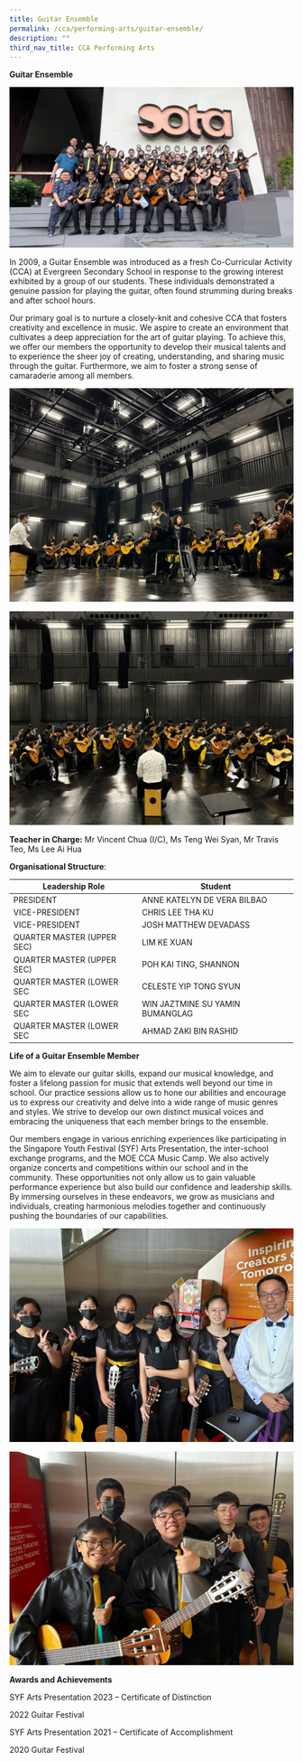 ```yaml
---
title: Guitar Ensemble
permalink: /cca/performing-arts/guitar-ensemble/
description: ""
third_nav_title: CCA Performing Arts
---
```

**Guitar Ensemble**

![](/images/g3%20syf%202023.jpeg)

In 2009, a Guitar Ensemble was introduced as a fresh Co-Curricular Activity (CCA) at Evergreen Secondary School in response to the growing interest exhibited by a group of our students. These individuals demonstrated a genuine passion for playing the guitar, often found strumming during breaks and after school hours.

Our primary goal is to nurture a closely-knit and cohesive CCA that fosters creativity and excellence in music. We aspire to create an environment that cultivates a deep appreciation for the art of guitar playing. To achieve this, we offer our members the opportunity to develop their musical talents and to experience the sheer joy of creating, understanding, and sharing music through the guitar. Furthermore, we aim to foster a strong sense of camaraderie among all members.

![](/images/g1%20syf%202023.jpeg)

![](/images/g2%20syf%202023.jpeg)

**Teacher in Charge:** Mr Vincent Chua (I/C), Ms Teng Wei Syan, Mr Travis Teo, Ms Lee Ai Hua

**Organisational Structure**:

| Leadership Role | Student                                  |
|---------------------------------|-------------------------------------------------------|
| PRESIDENT | ANNE KATELYN DE VERA BILBAO                                           |
| VICE-PRESIDENT | CHRIS LEE THA KU                                          |
| VICE-PRESIDENT | JOSH MATTHEW DEVADASS                                             |
| QUARTER MASTER (UPPER SEC)          | LIM KE XUAN                                    |
| QUARTER MASTER (UPPER SEC)                | POH KAI TING, SHANNON                                     |
| QUARTER MASTER (LOWER SEC         | CELESTE YIP TONG SYUN                                   |
| QUARTER MASTER (LOWER SEC                           | WIN JAZTMINE SU YAMIN BUMANGLAG                    |
| QUARTER MASTER (LOWER SEC                | AHMAD ZAKI BIN RASHID                                    |

**Life of a Guitar Ensemble Member**

We aim to elevate our guitar skills, expand our musical knowledge, and foster a lifelong passion for music that extends well beyond our time in school. Our practice sessions allow us to hone our abilities and encourage us to express our creativity and delve into a wide range of music genres and styles. We strive to develop our own distinct musical voices and embracing the uniqueness that each member brings to the ensemble.

Our members engage in various enriching experiences like participating in the Singapore Youth Festival (SYF) Arts Presentation, the inter-school exchange programs, and the MOE CCA Music Camp. We also actively organize concerts and competitions within our school and in the community. These opportunities not only allow us to gain valuable performance experience but also build our confidence and leadership skills. By immersing ourselves in these endeavors, we grow as musicians and individuals, creating harmonious melodies together and continuously pushing the boundaries of our capabilities.

![](/images/g4%20syf%202023.jpeg)

![](/images/g5%20syf%202023.jpeg)

**Awards and Achievements**

SYF Arts Presentation 2023 – Certificate of Distinction

2022 Guitar Festival

SYF Arts Presentation 2021 – Certificate of Accomplishment

2020 Guitar Festival
